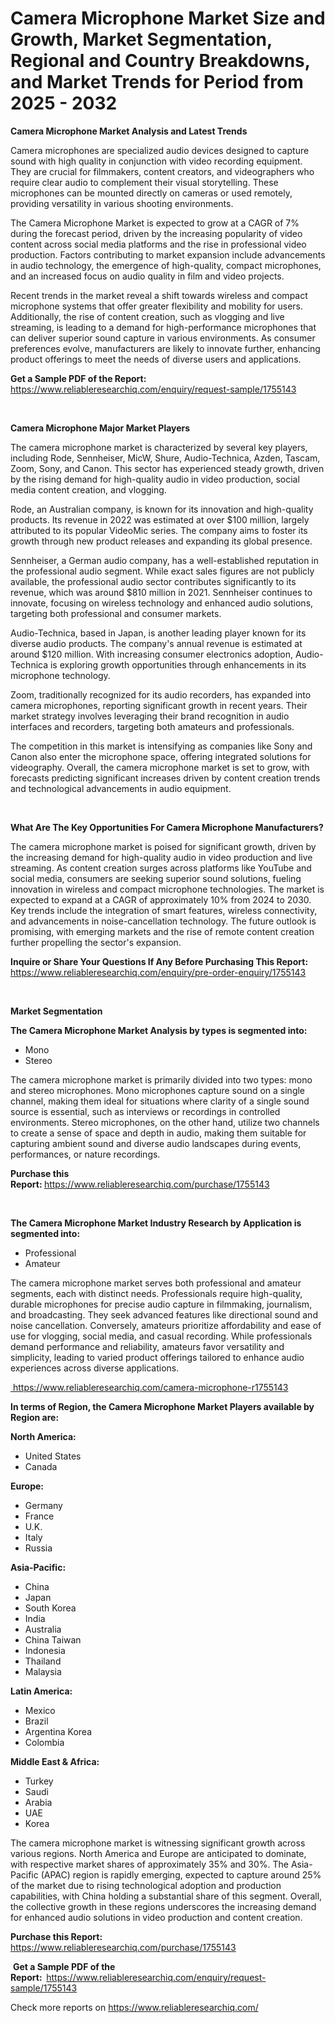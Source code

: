 <p><h1>Camera Microphone Market Size and Growth, Market Segmentation, Regional and Country Breakdowns, and Market Trends for Period from 2025 -  2032</h1></p><p><strong>Camera Microphone Market Analysis and Latest Trends</strong></p>
<p><p>Camera microphones are specialized audio devices designed to capture sound with high quality in conjunction with video recording equipment. They are crucial for filmmakers, content creators, and videographers who require clear audio to complement their visual storytelling. These microphones can be mounted directly on cameras or used remotely, providing versatility in various shooting environments.</p><p>The Camera Microphone Market is expected to grow at a CAGR of 7% during the forecast period, driven by the increasing popularity of video content across social media platforms and the rise in professional video production. Factors contributing to market expansion include advancements in audio technology, the emergence of high-quality, compact microphones, and an increased focus on audio quality in film and video projects.</p><p>Recent trends in the market reveal a shift towards wireless and compact microphone systems that offer greater flexibility and mobility for users. Additionally, the rise of content creation, such as vlogging and live streaming, is leading to a demand for high-performance microphones that can deliver superior sound capture in various environments. As consumer preferences evolve, manufacturers are likely to innovate further, enhancing product offerings to meet the needs of diverse users and applications.</p></p>
<p><strong>Get a Sample PDF of the Report:&nbsp;</strong> <a href="https://www.reliableresearchiq.com/enquiry/request-sample/1755143?utm_campaign=2319&utm_medium=2&utm_source=Github&utm_content=ia&utm_term=04042025&utm_id=camera-microphone">https://www.reliableresearchiq.com/enquiry/request-sample/1755143</a></p>
<p>&nbsp;</p>
<p><strong>Camera Microphone Major Market Players</strong></p>
<p><p>The camera microphone market is characterized by several key players, including Rode, Sennheiser, MicW, Shure, Audio-Technica, Azden, Tascam, Zoom, Sony, and Canon. This sector has experienced steady growth, driven by the rising demand for high-quality audio in video production, social media content creation, and vlogging.</p><p>Rode, an Australian company, is known for its innovation and high-quality products. Its revenue in 2022 was estimated at over $100 million, largely attributed to its popular VideoMic series. The company aims to foster its growth through new product releases and expanding its global presence.</p><p>Sennheiser, a German audio company, has a well-established reputation in the professional audio segment. While exact sales figures are not publicly available, the professional audio sector contributes significantly to its revenue, which was around $810 million in 2021. Sennheiser continues to innovate, focusing on wireless technology and enhanced audio solutions, targeting both professional and consumer markets.</p><p>Audio-Technica, based in Japan, is another leading player known for its diverse audio products. The company's annual revenue is estimated at around $120 million. With increasing consumer electronics adoption, Audio-Technica is exploring growth opportunities through enhancements in its microphone technology.</p><p>Zoom, traditionally recognized for its audio recorders, has expanded into camera microphones, reporting significant growth in recent years. Their market strategy involves leveraging their brand recognition in audio interfaces and recorders, targeting both amateurs and professionals.</p><p>The competition in this market is intensifying as companies like Sony and Canon also enter the microphone space, offering integrated solutions for videography. Overall, the camera microphone market is set to grow, with forecasts predicting significant increases driven by content creation trends and technological advancements in audio equipment.</p></p>
<p>&nbsp;</p>
<p><strong>What Are The Key Opportunities For Camera Microphone Manufacturers?</strong></p>
<p><p>The camera microphone market is poised for significant growth, driven by the increasing demand for high-quality audio in video production and live streaming. As content creation surges across platforms like YouTube and social media, consumers are seeking superior sound solutions, fueling innovation in wireless and compact microphone technologies. The market is expected to expand at a CAGR of approximately 10% from 2024 to 2030. Key trends include the integration of smart features, wireless connectivity, and advancements in noise-cancellation technology. The future outlook is promising, with emerging markets and the rise of remote content creation further propelling the sector's expansion.</p></p>
<p><strong>Inquire or Share Your Questions If Any Before Purchasing This Report:</strong> <a href="https://www.reliableresearchiq.com/enquiry/pre-order-enquiry/1755143?utm_campaign=2319&utm_medium=2&utm_source=Github&utm_content=ia&utm_term=04042025&utm_id=camera-microphone">https://www.reliableresearchiq.com/enquiry/pre-order-enquiry/1755143</a></p>
<p>&nbsp;</p>
<p><strong>Market Segmentation</strong></p>
<p><strong>The Camera Microphone Market Analysis by types is segmented into:</strong></p>
<p><ul><li>Mono</li><li>Stereo</li></ul></p>
<p><p>The camera microphone market is primarily divided into two types: mono and stereo microphones. Mono microphones capture sound on a single channel, making them ideal for situations where clarity of a single sound source is essential, such as interviews or recordings in controlled environments. Stereo microphones, on the other hand, utilize two channels to create a sense of space and depth in audio, making them suitable for capturing ambient sound and diverse audio landscapes during events, performances, or nature recordings.</p></p>
<p><strong>Purchase this Report:&nbsp;</strong><a href="https://www.reliableresearchiq.com/purchase/1755143?utm_campaign=2319&utm_medium=2&utm_source=Github&utm_content=ia&utm_term=04042025&utm_id=camera-microphone">https://www.reliableresearchiq.com/purchase/1755143</a></p>
<p>&nbsp;</p>
<p><strong>The Camera Microphone Market Industry Research by Application is segmented into:</strong></p>
<p><ul><li>Professional</li><li>Amateur</li></ul></p>
<p><p>The camera microphone market serves both professional and amateur segments, each with distinct needs. Professionals require high-quality, durable microphones for precise audio capture in filmmaking, journalism, and broadcasting. They seek advanced features like directional sound and noise cancellation. Conversely, amateurs prioritize affordability and ease of use for vlogging, social media, and casual recording. While professionals demand performance and reliability, amateurs favor versatility and simplicity, leading to varied product offerings tailored to enhance audio experiences across diverse applications.</p></p>
<p><a href="https://www.reliableresearchiq.com/camera-microphone-r1755143?utm_campaign=2319&utm_medium=2&utm_source=Github&utm_content=ia&utm_term=04042025&utm_id=camera-microphone">&nbsp;https://www.reliableresearchiq.com/camera-microphone-r1755143</a></p>
<p><strong>In terms of Region, the Camera Microphone Market Players available by Region are:</strong></p>
<p>
    <p> <strong> North America: </strong>
        <ul>
            <li>United States</li>
            <li>Canada</li>
        </ul>
        </p> 
    <p> <strong> Europe: </strong>
        <ul>
            <li>Germany</li>
            <li>France</li>
            <li>U.K.</li>
            <li>Italy</li>
            <li>Russia</li>
        </ul>
        </p> 
    <p> <strong> Asia-Pacific: </strong>
        <ul>
            <li>China</li>
            <li>Japan</li>
            <li>South Korea</li>
            <li>India</li>
            <li>Australia</li>
            <li>China Taiwan</li>
            <li>Indonesia</li>
            <li>Thailand</li>
            <li>Malaysia</li>
        </ul>
        </p> 
    <p> <strong> Latin America: </strong>
        <ul>
            <li>Mexico</li>
            <li>Brazil</li>
            <li>Argentina Korea</li>
            <li>Colombia</li>
        </ul>
        </p> 
    <p> <strong> Middle East & Africa: </strong>
        <ul>
            <li>Turkey</li>
            <li>Saudi</li>
            <li>Arabia</li>
            <li>UAE</li>
            <li>Korea</li>
        </ul>
    </p>
    </p>
<p><p>The camera microphone market is witnessing significant growth across various regions. North America and Europe are anticipated to dominate, with respective market shares of approximately 35% and 30%. The Asia-Pacific (APAC) region is rapidly emerging, expected to capture around 25% of the market due to rising technological adoption and production capabilities, with China holding a substantial share of this segment. Overall, the collective growth in these regions underscores the increasing demand for enhanced audio solutions in video production and content creation.</p></p>
<p><strong>Purchase this Report: </strong><a href="https://www.reliableresearchiq.com/purchase/1755143?utm_campaign=2319&utm_medium=2&utm_source=Github&utm_content=ia&utm_term=04042025&utm_id=camera-microphone">https://www.reliableresearchiq.com/purchase/1755143</a></p>
<p>&nbsp;<strong>Get a Sample PDF of the Report:&nbsp;&nbsp;</strong><a href="https://www.reliableresearchiq.com/enquiry/request-sample/1755143?utm_campaign=2319&utm_medium=2&utm_source=Github&utm_content=ia&utm_term=04042025&utm_id=camera-microphone">https://www.reliableresearchiq.com/enquiry/request-sample/1755143</a></p>
<p><strong></strong></p>
<p>Check more reports on <a href="https://www.reliableresearchiq.com/?utm_campaign=2319&utm_medium=2&utm_source=Github&utm_content=ia&utm_term=04042025&utm_id=camera-microphone">https://www.reliableresearchiq.com/</a></p>